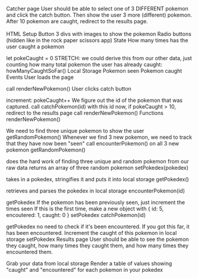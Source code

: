 Catcher page
User should be able to select one of 3 DIFFERENT pokemon and click the catch button. Then show the user 3 more (different) pokemon. After 10 pokemon are caught, redirect to the results page.
<br />
<br />
HTML Setup
Button
3 divs with images to show the pokemon
Radio buttons (hidden like in the rock paper scissors app)
State
How many times has the user caught a pokemon

let pokeCaught = 0
STRETCH: we could derive this from our other data, just counting how many total pokemon the user has already caught: howManyCaughtSoFar()
Local Storage
Pokemon seen
Pokemon caught
Events
User loads the page

call renderNewPokemon()
User clicks catch button

increment: pokeCaught++
We figure out the id of the pokemon that was captured.
call catchPokemon(id) with this id
now, if pokeCaught > 10, redirect to the results page
call renderNewPokemon()
Functions
renderNewPokemon()

We need to find three unique pokemon to show the user
getRandomPokemon()
Whenever we find 3 new pokemon, we need to track that they have now been "seen"
call encounterPokemon() on all 3 new pokemon
getRandomPokemon()

does the hard work of finding three unique and random pokemon from our raw data
returns an array of three random pokemon
setPokedex(pokedex)

takes in a pokedex, stringifies it and puts it into local storage
getPokedex()

retrieves and parses the pokedex in local storage
encounterPokemon(id)

getPokedex
If the pokemon has been previously seen, just increment the times seen
If this is the first time, make a new object with { id: 5, encoutered: 1, caught: 0 }
setPokedex
catchPokemon(id)

getPokedex
no need to check if it's been encountered. If you got this far, it has been encountered.
Increment the caught of this pokemon in local storage
setPokedex
Results page
User should be able to see the pokemon they caught, how many times they caught them, and how many times they encountered them.

Grab your data from local storage
Render a table of values showing "caught" and "encountered" for each pokemon in your pokedex
